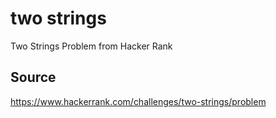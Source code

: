 # two strings

Two Strings Problem from Hacker Rank

## Source

https://www.hackerrank.com/challenges/two-strings/problem